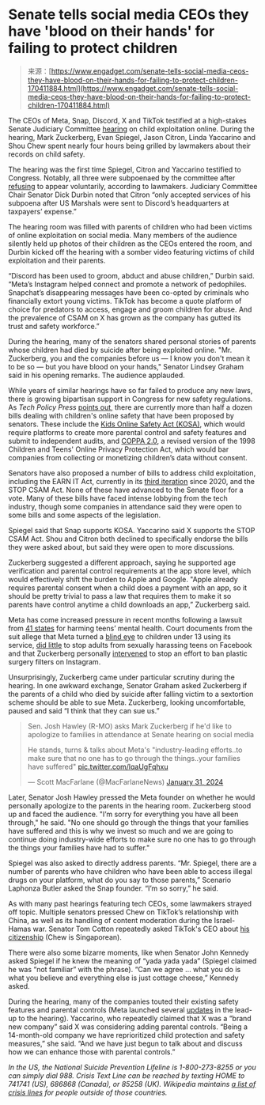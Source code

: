 <!--yml
category: 未分类
date: 2024-05-27 14:31:01
-->

# Senate tells social media CEOs they have 'blood on their hands' for failing to protect children

> 来源：[https://www.engadget.com/senate-tells-social-media-ceos-they-have-blood-on-their-hands-for-failing-to-protect-children-170411884.html](https://www.engadget.com/senate-tells-social-media-ceos-they-have-blood-on-their-hands-for-failing-to-protect-children-170411884.html)

The CEOs of Meta, Snap, Discord, X and TikTok testified at a high-stakes Senate Judiciary Committee [hearing](https://www.engadget.com/how-to-watch-the-ceos-of-meta-tiktok-discord-snap-and-x-testify-about-child-safety-214210385.html) on child exploitation online. During the hearing, Mark Zuckerberg, Evan Spiegel, Jason Citron, Linda Yaccarino and Shou Chew spent nearly four hours being grilled by lawmakers about their records on child safety.

The hearing was the first time Spiegel, Citron and Yaccarino testified to Congress. Notably, all three were subpoenaed by the committee after [refusing](https://www.judiciary.senate.gov/press/releases/durbin-graham-announce-january-2024-hearing-with-five-big-tech-ceos-on-their-failure-to-protect-children-online) to appear voluntarily, according to lawmakers. Judiciary Committee Chair Senator Dick Durbin noted that Citron “only accepted services of his subpoena after US Marshals were sent to Discord’s headquarters at taxpayers’ expense.”

The hearing room was filled with parents of children who had been victims of online exploitation on social media. Many members of the audience silently held up photos of their children as the CEOs entered the room, and Durbin kicked off the hearing with a somber video featuring victims of child exploitation and their parents.

“Discord has been used to groom, abduct and abuse children,” Durbin said. “Meta’s Instagram helped connect and promote a network of pedophiles. Snapchat’s disappearing messages have been co-opted by criminals who financially extort young victims. TikTok has become a quote platform of choice for predators to access, engage and groom children for abuse. And the prevalence of CSAM on X has grown as the company has gutted its trust and safety workforce.”

During the hearing, many of the senators shared personal stories of parents whose children had died by suicide after being exploited online. "Mr. Zuckerberg, you and the companies before us — I know you don't mean it to be so — but you have blood on your hands," Senator Lindsey Graham said in his opening remarks. The audience applauded.

While years of similar hearings have so far failed to produce any new laws, there is growing bipartisan support in Congress for new safety regulations. As *Tech Policy Press* [points out,](https://www.techpolicy.press/backgrounder-senate-judiciary-committee-child-safety/) there are currently more than half a dozen bills dealing with children's online safety that have been proposed by senators. These include the [Kids Online Safety Act (KOSA)](https://www.engadget.com/bipartisan-senate-group-reintroduces-a-revised-kids-online-safety-act-212117992.html), which would require platforms to create more parental control and safety features and submit to independent audits, and [COPPA 2.0](https://www.engadget.com/senators-reintroduce-coppa-20-bill-to-tighten-child-safety-online-165043087.html), a revised version of the 1998 Children and Teens' Online Privacy Protection Act, which would bar companies from collecting or monetizing children’s data without consent.

Senators have also proposed a number of bills to address child exploitation, including the EARN IT Act, currently in its [third iteration](https://www.engadget.com/the-earn-it-act-will-be-introduced-to-congress-for-the-third-time-192619083.html) since 2020, and the STOP CSAM Act. None of these have advanced to the Senate floor for a vote. Many of these bills have faced intense lobbying from the tech industry, though some companies in attendance said they were open to some bills and some aspects of the legislation.

Spiegel said that Snap supports KOSA. Yaccarino said X supports the STOP CSAM Act. Shou and Citron both declined to specifically endorse the bills they were asked about, but said they were open to more discussions.

Zuckerberg suggested a different approach, saying he supported age verification and parental control requirements at the app store level, which would effectively shift the burden to Apple and Google. "Apple already requires parental consent when a child does a payment with an app, so it should be pretty trivial to pass a law that requires them to make it so parents have control anytime a child downloads an app,” Zuckerberg said.

Meta has come increased pressure in recent months following a lawsuit from [41 states](https://www.engadget.com/forty-one-states-sue-meta-for-harming-the-mental-health-of-its-youngest-users-162521184.html) for harming teens’ mental health. Court documents from the suit allege that Meta turned a [blind eye](https://www.engadget.com/unsealed-complaint-says-meta-coveted-under-13s-and-deceives-the-public-about-age-enforcement-231034682.html) to children under 13 using its service, [did little](https://www.engadget.com/facebook-and-instagrams-algorithms-facilitated-child-sexual-harassment-state-lawsuit-claims-095314139.html) to stop adults from sexually harassing teens on Facebook and that Zuckerberg personally [intervened](https://www.bloomberg.com/news/articles/2023-11-27/zuckerberg-vetoed-policy-that-would-protect-girls-suit-claims) to stop an effort to ban plastic surgery filters on Instagram.

Unsurprisingly, Zuckerberg came under particular scrutiny during the hearing. In one awkward exchange, Senator Graham asked Zuckerberg if the parents of a child who died by suicide after falling victim to a sextortion scheme should be able to sue Meta. Zuckerberg, looking uncomfortable, paused and said “I think that they can sue us.”

> Sen. Josh Hawley (R-MO) asks Mark Zuckerberg if he'd like to apologize to families in attendance at Senate hearing on social media
> 
> He stands, turns & talks about Meta's "industry-leading efforts..to make sure that no one has to go through the things..your families have suffered" [pic.twitter.com/lqaUgFqhxu](https://t.co/lqaUgFqhxu)
> 
> — Scott MacFarlane (@MacFarlaneNews) [January 31, 2024](https://twitter.com/MacFarlaneNews/status/1752747320821612695?ref_src=twsrc%5Etfw)

Later, Senator Josh Hawley pressed the Meta founder on whether he would personally apologize to the parents in the hearing room. Zuckerberg stood up and faced the audience. "I’m sorry for everything you have all been through," he said. "No one should go through the things that your families have suffered and this is why we invest so much and we are going to continue doing industry-wide efforts to make sure no one has to go through the things your families have had to suffer."

Spiegel was also asked to directly address parents. “Mr. Spiegel, there are a number of parents who have children who have been able to access illegal drugs on your platform, what do you say to those parents,” Scenario Laphonza Butler asked the Snap founder. “I’m so sorry,” he said.

As with many past hearings featuring tech CEOs, some lawmakers strayed off topic. Multiple senators pressed Chew on TikTok’s relationship with China, as well as its handling of content moderation during the Israel-Hamas war. Senator Tom Cotton repeatedly asked TikTok's CEO about [his citizenship](https://twitter.com/therecount/status/1752752690965147802) (Chew is Singaporean).

There were also some bizarre moments, like when Senator John Kennedy asked Spiegel if he knew the meaning of “yada yada yada” (Spiegel claimed he was “not familiar” with the phrase). “Can we agree … what you do is what you believe and everything else is just cottage cheese,” Kennedy asked.

During the hearing, many of the companies touted their existing safety features and parental controls (Meta launched several [updates](https://www.engadget.com/facebook-and-instagram-will-block-dms-to-teens-unless-theyre-from-a-friend-130552718.html) in the lead-up to the hearing). Yaccarino, who repeatedly claimed that X was a “brand new company” said X was considering adding parental controls. “Being a 14-month-old company we have reprioritized child protection and safety measures,” she said. “And we have just begun to talk about and discuss how we can enhance those with parental controls.”

*In the US, the National Suicide Prevention Lifeline is 1-800-273-8255 or you can simply dial 988\. Crisis Text Line can be reached by texting HOME to 741741 (US), 686868 (Canada), or 85258 (UK). Wikipedia maintains* [*a list of crisis lines*](https://en.wikipedia.org/wiki/List_of_suicide_crisis_lines) *for people outside of those countries.*